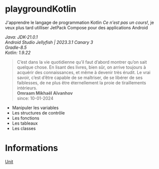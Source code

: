 # playgroundKotlin

J'apprendre le langage de programmation Kotlin *Ce n'est pas un cours!*, je veux plus tard utilliser JetPack Compose pour des applications Android<br>

*Java: JDK-21.0.1*<br>*Android Studio Jellyfish | 2023.3.1 Canary 3*<br>*Gradle-8.5*<br>*Kotlin: 1.9.22*

>C’est dans la vie quotidienne qu’il faut d’abord montrer qu’on sait quelque chose. En lisant des livres, bien sûr, on arrive toujours à acquérir des connaissances, et même à devenir très érudit. Le vrai savoir, c’est d’être capable de se maîtriser, de se libérer de ses faiblesses, de ne plus être éternellement la proie de tiraillements intérieurs.<br>**Omraam Mikhaël Aïvanhov**<br>
since: 10-01-2024
- Manipuler les variables
- Les structures de contrôle
- Les fonctions
- Les tableaux
- Les classes 


# Informations


[Unit](https://kotlinlang.org/api/latest/jvm/stdlib/kotlin/-unit/)